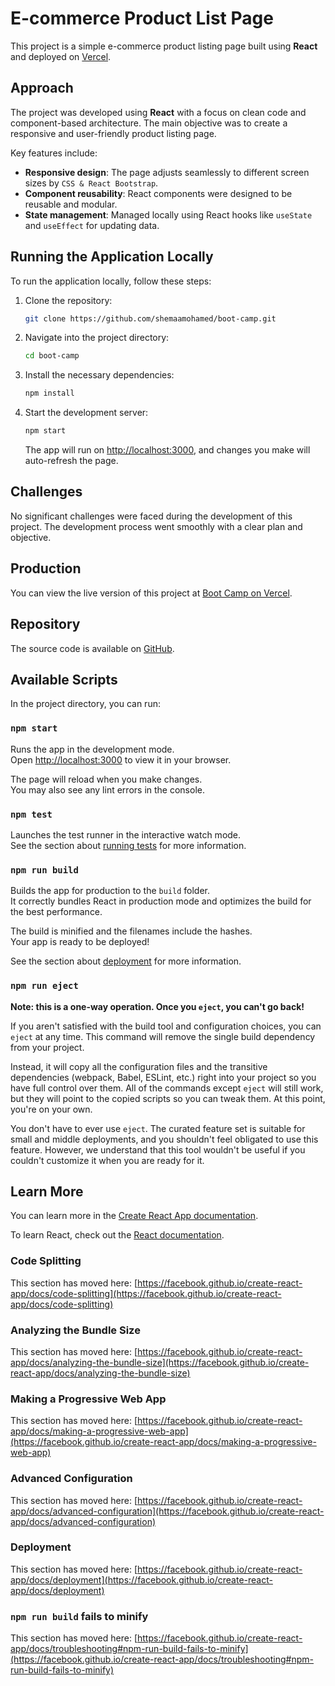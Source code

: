 
# E-commerce Product List Page

This project is a simple e-commerce product listing page built using **React** and deployed on [Vercel](https://boot-camp-sooty.vercel.app/).

## Approach

The project was developed using **React** with a focus on clean code and component-based architecture. The main objective was to create a responsive and user-friendly product listing page.

Key features include:
- **Responsive design**: The page adjusts seamlessly to different screen sizes by `CSS & React Bootstrap`.
- **Component reusability**: React components were designed to be reusable and modular.
- **State management**: Managed locally using React hooks like `useState` and `useEffect` for updating data.

## Running the Application Locally

To run the application locally, follow these steps:

1. Clone the repository:
   ```bash
   git clone https://github.com/shemaamohamed/boot-camp.git
   ```

2. Navigate into the project directory:
   ```bash
   cd boot-camp
   ```

3. Install the necessary dependencies:
   ```bash
   npm install
   ```

4. Start the development server:
   ```bash
   npm start
   ```

   The app will run on [http://localhost:3000](http://localhost:3000), and changes you make will auto-refresh the page.

## Challenges

No significant challenges were faced during the development of this project. The development process went smoothly with a clear plan and objective.

## Production

You can view the live version of this project at [Boot Camp on Vercel](https://boot-camp-sooty.vercel.app/).

## Repository

The source code is available on [GitHub](https://github.com/shemaamohamed/boot-camp).

## Available Scripts

In the project directory, you can run:

### `npm start`

Runs the app in the development mode.\
Open [http://localhost:3000](http://localhost:3000) to view it in your browser.

The page will reload when you make changes.\
You may also see any lint errors in the console.

### `npm test`

Launches the test runner in the interactive watch mode.\
See the section about [running tests](https://facebook.github.io/create-react-app/docs/running-tests) for more information.

### `npm run build`

Builds the app for production to the `build` folder.\
It correctly bundles React in production mode and optimizes the build for the best performance.

The build is minified and the filenames include the hashes.\
Your app is ready to be deployed!

See the section about [deployment](https://facebook.github.io/create-react-app/docs/deployment) for more information.

### `npm run eject`

**Note: this is a one-way operation. Once you `eject`, you can't go back!**

If you aren't satisfied with the build tool and configuration choices, you can `eject` at any time. This command will remove the single build dependency from your project.

Instead, it will copy all the configuration files and the transitive dependencies (webpack, Babel, ESLint, etc.) right into your project so you have full control over them. All of the commands except `eject` will still work, but they will point to the copied scripts so you can tweak them. At this point, you're on your own.

You don't have to ever use `eject`. The curated feature set is suitable for small and middle deployments, and you shouldn't feel obligated to use this feature. However, we understand that this tool wouldn't be useful if you couldn't customize it when you are ready for it.

## Learn More

You can learn more in the [Create React App documentation](https://facebook.github.io/create-react-app/docs/getting-started).

To learn React, check out the [React documentation](https://reactjs.org/).

### Code Splitting

This section has moved here: [https://facebook.github.io/create-react-app/docs/code-splitting](https://facebook.github.io/create-react-app/docs/code-splitting)

### Analyzing the Bundle Size

This section has moved here: [https://facebook.github.io/create-react-app/docs/analyzing-the-bundle-size](https://facebook.github.io/create-react-app/docs/analyzing-the-bundle-size)

### Making a Progressive Web App

This section has moved here: [https://facebook.github.io/create-react-app/docs/making-a-progressive-web-app](https://facebook.github.io/create-react-app/docs/making-a-progressive-web-app)

### Advanced Configuration

This section has moved here: [https://facebook.github.io/create-react-app/docs/advanced-configuration](https://facebook.github.io/create-react-app/docs/advanced-configuration)

### Deployment

This section has moved here: [https://facebook.github.io/create-react-app/docs/deployment](https://facebook.github.io/create-react-app/docs/deployment)

### `npm run build` fails to minify

This section has moved here: [https://facebook.github.io/create-react-app/docs/troubleshooting#npm-run-build-fails-to-minify](https://facebook.github.io/create-react-app/docs/troubleshooting#npm-run-build-fails-to-minify)
```

